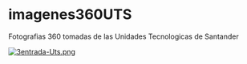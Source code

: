 # imagenes360UTS
Fotografias 360 tomadas de las Unidades Tecnologicas de Santander


[![3entrada-Uts.png](https://i.postimg.cc/Bvn0sRLD/3entrada-Uts.png)](https://postimg.cc/WdCKwW7b)
